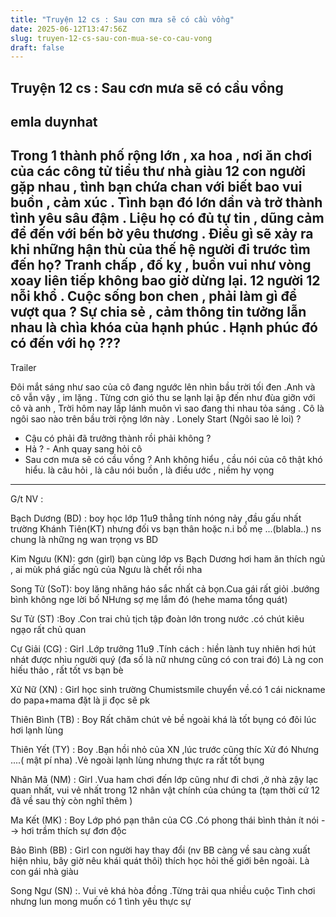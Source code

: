 ```yaml
---
title: "Truyện 12 cs : Sau cơn mưa sẽ có cầu vồng"
date: 2025-06-12T13:47:56Z
slug: truyen-12-cs-sau-con-mua-se-co-cau-vong
draft: false
---
```


## Truyện 12 cs : Sau cơn mưa sẽ có cầu vồng

## emla duynhat

Trong 1 thành phố rộng lớn , xa hoa , nơi ăn chơi của các công tử tiểu thư nhà giàu
12 con người gặp nhau , tình bạn chứa chan với biết bao vui buồn , cảm xúc . Tình bạn đó lớn dần và trở thành tình yêu sâu đậm . Liệu họ có đủ tự tin , dũng cảm để đến với bến bờ yêu thương . Điều gì sẽ xảy ra khi những hận thù của thế hệ người đi trước tìm đến họ? Tranh chấp , đố kỵ , buồn vui như vòng xoay liên tiếp không bao giờ dừng lại. 12 người 12 nỗi khổ . Cuộc sống bon chen , phải làm gì để vượt qua ? Sự chia sẻ , cảm thông tin tưởng lẫn nhau là chìa khóa của hạnh phúc . Hạnh phúc đó có đến với họ ???
--------------------------------
Trailer
 
 
 
Đôi mắt sáng như sao của cô đang ngước lên nhìn bầu trời tối đen .Anh và cô vẫn vậy , im lặng . Từng cơn gió thu se lạnh lại ập đến như đùa giỡn với cô và anh , Trời hôm nay lấp lánh muôn vì sao đang thi nhau tỏa sáng . Cô là ngôi sao nào trên bầu trời rộng lớn này . Lonely Start (Ngôi sao lẻ loi) ?
- Cậu có phải đã trưởng thành rồi phải không ?
- Hả ? - Anh quay sang hỏi cô
- Sau cơn mưa sẽ có cầu vồng ?
Anh không hiểu , cầu nói của cô thật khó hiểu. là câu hỏi , là câu nói buồn , là điều ước , niềm hy vọng
 
 
 
 
----------------------------------------------
G/t NV : 
 
Bạch Dương (BD) : boy học lớp 11u9 thẳng tính nóng nảy ,đầu gấu nhất trường Khánh Tiên(KT) nhưng đối vs bạn 
thân hoặc n.i bố mẹ ...(blabla..) ns chung là những ng wan trọng vs BD
 
Kim Ngưu (KN): gơn (girl) bạn cùng lớp vs Bạch Dương hơi ham ăn thích ngủ , ai mùk phá giấc ngủ của Ngưu là chết rồi nha
 
Song Tử (SoT): boy lăng nhăng háo sắc nhất cả bọn.Cua gái rất giỏi .bướng bình không nge lời bố NHưng sợ mẹ lắm đó (hehe mama tổng quát)
 
Sư Tử (ST) :Boy .Con trai chủ tịch tập đoàn lớn trong nước .có chút kiêu ngạo rất chủ quan 
 
Cự Giải (CG) : Girl .Lớp trưởng 11u9 .Tính cách : hiền lành tuy nhiên hơi hút nhát được nhìu người quý (đa số là nữ nhưng cũng có con trai đó) Là ng con hiếu thảo , rất tốt vs bạn bè
 
Xử Nữ (XN) : Girl học sinh trường Chumistsmile chuyển về.có 1 cái nickname do papa+mama đặt là ji đọc sẽ pk
 
Thiên Bình (TB) : Boy Rất chăm chút vẻ bề ngoài khá là tốt bụng có đôi lúc hơi lạnh lùng 
 
Thiên Yết (TY) : Boy .Bạn hồi nhỏ của XN ,lúc trước cũng thíc Xử đó Nhưng ....( mật pí nha) .Vẻ ngoài lạnh lùng nhưng thực ra rất tốt bụng 
 
Nhân Mã (NM) : Girl .Vua ham chơi đến lớp cũng như đi chơi ,ở nhà zậy lạc quan nhất, vui vẻ nhất trong 12 nhân vật chính của chúng ta (tạm thời cứ 12 đã về sau thỳ còn nghĩ thêm )
 
Ma Kết (MK) : Boy Lớp phó pạn thân của CG .Có phong thái bình thản ít nói --> hơi trầm thích sự đơn độc
 
Bảo Bình (BB) : Girl con người hay thay đổi (nv BB càng về sau càng xuất hiện nhìu, bây giờ nêu khái quát thôi) thích học hỏi thế giới bên ngoài. Là con gái nhà giàu
 
Song Ngư (SN) :. Vui vẻ khá hòa đồng .Từng trải qua nhiều cuộc Tình chơi nhưng lun mong muốn có 1 tình yêu thực sự